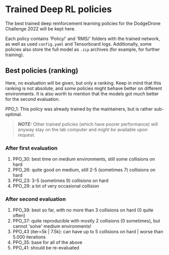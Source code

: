 # Trained Deep RL policies
The best trained deep reinforcement learning policies for the DodgeDrone Challenge 2022 will be kept here.

Each policy contains 'Policy/' and 'RMS/' folders with the trained network, as well as used `config.yaml` and Tensorboard logs.
Additionally, some policies also store the full model as `.zip` archives (for example, for further training).

## Best policies (ranking)
Here, no evaluation will be given, but only a ranking. Keep in mind that this ranking is not absolute, and some policies might behave better on different
environments.
It is also worth to mention that the models got *much* better for the second evaluation.

PPO_1: This policy was already trained by the maintainers, but is rather sub-optimal.

> **_NOTE:_** Other trained policies (which have poorer performance) will anyway stay on the lab computer and *might be* available upon request.

### After first evaluation

1. PPO_30: best time on medium environments, still some collisions on hard
2. PPO_26: quite good on medium, still 2-5 (sometimes 7) collisions on hard
3. PPO_23: 3-5 (sometimes 9) collisions on hard
4. PPO_29: a lot of very occasional collision

### After second evaluation

1. PPO_39: best so far, with no more than 3 collisions on hard (0 quite often)
2. PPO_37: quite reproducible with mostly 2 collisions (0 sometimes), but cannot 'solve' medium environments!
3. PPO_43 (iter=5k | 7.5k): can have up to 5 collisions on hard | worse than 5.000 iterations
4. PPO_35: base for all of the above
5. PPO_41: should be re-evaluated
